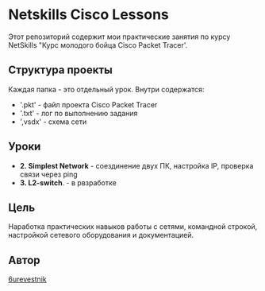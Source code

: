 # Netskills Cisco Lessons

Этот репозиторий содержит мои практические занятия по курсу NetSkills "Курс молодого бойца Cisco Packet Tracer'.

## Структура проекты

Каждая папка - это отдельный урок. Внутри содержатся:

- '.pkt' - файл проекта Cisco Packet Tracer
- '.txt' - лог по выполнению задания
- ',vsdx' - схема сети

## Уроки 
- **2. Simplest Network** - соездинение двух ПК, настройка IP, проверка связи через ping
- **3. L2-switch**. - в рвзработке

## Цель
Наработка практических навыков работы с сетями, командной строкой, настройкой сетевого оборудования и документацией.

## Автор
[6urevestnik](https://github.com/6urevestnik)

